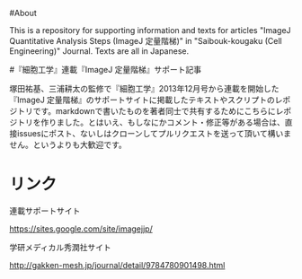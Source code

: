 #About

This is a repository for supporting information and texts for articles "ImageJ Quantitative Analysis Steps (ImageJ 定量階梯)" in "Saibouk-kougaku (Cell Engineering)" Journal. Texts are all in Japanese. 

#『細胞工学』連載『ImageJ 定量階梯』サポート記事

塚田祐基、三浦耕太の監修で『細胞工学』2013年12月号から連載を開始した『ImageJ 定量階梯』のサポートサイトに掲載したテキストやスクリプトのレポジトリです。markdownで書いたものを著者同士で共有するためにこちらにレポジトリを作りました。とはいえ、もしなにかコメント・修正等がある場合は、直接issuesにポスト、ないしはクローンしてプルリクエストを送って頂いて構いません。というよりも大歓迎です。

# リンク

連載サポートサイト

<https://sites.google.com/site/imagejjp/>

学研メディカル秀潤社サイト

<http://gakken-mesh.jp/journal/detail/9784780901498.html>
